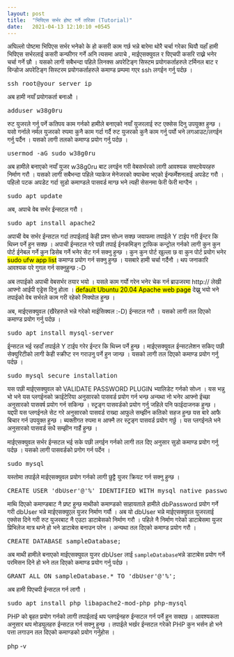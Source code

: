 ```yaml
---
layout: post
title:  "भिपिएस सर्भर होष्ट गर्ने तरिका (Tutorial)"
date:   2021-04-13 12:10:10 +0545
---
```


अघिल्लो पोष्टमा भिपिएस सर्भर भनेको के हो कसरी काम गर्छ भन्ने बारेमा थोरै चर्चा गरेका थियौ यहाँ हामी भिपिएस सर्भरलाई कसरी कन्फीगर गर्ने अनि त्यसमा अपाचे , माईएसक्युवल र पिएचपी कसरि राख्ने भनेर चर्चा गर्ने छौ । यसको लागी सबैभन्दा पहिले लिनक्स अपरेटिङ्ग सिस्टम प्रयोगकर्ताहरुले टर्मिनल बाट र विन्डोज अपरेटिङ्ग सिस्टरम प्रयोगकर्ताहरुले कमाण्ड प्रम्पमा गएर ssh लगईन गर्नु पर्दछ । 
<pre>ssh root@your_server_ip</pre>

अब हामी नयाँ प्रयोगकर्ता बनाऔ ।
<pre>adduser w38g0ru</pre>

रुट युजरले गर्नु पर्ने कतिपय काम गर्नको हामीले बनाएको नयाँ युजरलाई रुट एक्सेस दिनु उपयुक्त हुन्छ । यसो गर्नाले नर्मल युजरको रुपमा कुनै काम गर्दा गर्दै रुट युजरको कुनै काम गर्नु पर्यो भने लगआउट/लगईन गर्नु पर्दैन । यसको लागी तलको कमाण्ड प्रयोग गर्नु पर्दछ । 
<pre>usermod -aG sudo w38g0ru</pre>

अब हामीले बनाएको नयाँ युजर w38g0ru बाट लगईन गरी वेबसर्भरको लागी आवश्यक सफ्टवेयरहरु निर्माण गरौ । यसको लागी सबैभन्दा पहिले प्याकेज मेनेजरको क्याचेमा भएको ईन्फर्मेशनलाई अपडेट गरौ । पहिलो पटक अपडेट गर्दा सुडो कमाण्डले पासवर्ड माग्छ भने त्यही सेसनमा फेरी फेरी माग्दैन । 
<pre>sudo apt update</pre>

अब, अपाचे वेब सर्भर ईन्सटल गरौ । 
<pre>sudo apt install apache2</pre>
अपाची वेब सर्भर ईन्सटल गर्दा तपाईलाई केही प्रश्न सोध्न सक्छ जवाफमा तपाईले Y टाईप गरी ईन्टर कि थिच्न पर्ने हुन सक्छ । अपाची ईन्सटल गरे पछी तपाई ईनकमिङ्ग ट्राफिक कन्ट्रोल गर्नको लागी कुन कुन पोर्ट ईनेबल गर्ने कुन डिसेब गर्ने भनेर सेट गर्न सक्नु हुन्छ । कुन कुन पोर्ट खुल्ला छ वा कुन पोर्ट प्रयोग भनेर <mark>sudo ufw app list</mark> कमाण्ड प्रयोग गर्न सक्नु हुन्छ । यसबारे हामी चर्चा गर्दैनौ । थप जनाकारि आवश्यक परे गुगल गर्न सक्नुहुन्छ :-D

अब तपाईको अपाची वेबसर्भर तयार भयो । यसले काम गर्यो गरेन भनेर चेक गर्न ब्राउजरमा http:// लेखी आफ्नो आईपी एड्रेस दिनु होला । <mark>default Ubuntu 20.04 Apache web page</mark> देख्नु भयो भने तपाईको वेब सर्भरले काम गरी रहेको निक्योल हुन्छ । 

अब, माईएसक्युवल (खैरेहरुले भन्ने गरेको माईसिक्वल :-D) ईन्सटल गरौ । यसको लागी तल दिएको कमाण्ड प्रयोग गर्नु पर्दछ । 
<pre>sudo apt install mysql-server</pre>
ई्न्सटल भई रहदाँ तपाईले Y टाईप गरेर ईन्टर कि थिच्न पर्ने हुन्छ । माईएसक्युवल ईन्सटलेशन सकिए पछी सेक्युरिटीको लागी केही स्क्रीप्ट रन गराउनु पर्ने हुन जान्छ । यसको लागी तल दिएको कमाण्ड प्रयोग गर्नु पर्दछ । 

<pre>sudo mysql_secure_installation</pre>
यस पछी माईएसक्युवल को VALIDATE PASSWORD PLUGIN भ्यालिडेट गर्नको सोध्न । यस भन्नु भो भने यस प्लगईनको क्राईटेरिया अनुसारको पासवर्ड प्रयोग गर्न भन्छ अन्यथा नो भनेर आफ्नो ईच्छा अनुसारको पासवर्ष प्रयोग गर्न सकिन्छ । स्ट्रङ्ग पासवर्डको प्रयोग गर्नु जहिले पनि फाईदाजनक हुन्छ । यद्दपी यस प्लगईनले सेट गरे अनुसारको पासवर्ड राख्दा आफुले सम्झीन कतिको सहज हुन्छ यस बारे आफै बिचार गर्न उपयुक्त हुन्छ । ब्यक्तीगत रुपमा म आफ्नै तर स्ट्रङ्ग पासवर्ड प्रयोग गर्छु । यस प्लगईनले भने अनुसारको पासवर्ड सधै सम्झीन गार्है हुन्छ । 

माईएसक्युवल सर्भर ईन्सटल भई सके पछी लगईन गर्नको लागी तल दिए अनुसार सुडो कमाण्ड प्रयोग गर्नु पर्दछ । यसको लागी पासवर्डको प्रगोग गर्न पर्देन । 

<pre>sudo mysql</pre>

यस्तोमा तपाईले माईएसक्युवल प्रयोग गर्नको लागी छुट्टै युजर क्रियट गर्न सक्नु हुन्छ । 
<pre>CREATE USER 'dbUser'@'%' IDENTIFIED WITH mysql_native_password BY 'dbPassword';</pre>

माथि दिएको कमाण्डबाट नै प्रष्ट हुन्छ माथीको कमाण्डको साहायताले हामीले <span>dbPassword</span> प्रयोग गर्ने गरी <span>dbUser</span> भन्ने माईएसक्युएल युजर निर्माण गर्यौ । अब यो dbUser भन्ने माईएसक्युवल युजरलाई एक्सेस दिने गरी रुट युजरबाट नै एउटा डाटाबेसको निर्माण गरौ । पहिले नै निर्माण गरेको डाटाबेसमा युजर प्रिभिलेज मात्र थप्ने हो भने डाटाबेस बनाउन परेन । अन्यथा तल दिएको कमाण्ड प्रयोग गरौ । 
<pre>CREATE DATABASE sampleDatabase;</pre>

अब माथी हामीले बनाएको माईएसक्युवल युजर dbUser लाई <code>sampleDatabase</code>भन्ने डाटाबेस प्रयोग गर्ने परमिसन दिने हो भने तल दिएको कमाण्ड प्रयोग गर्नु पर्दछ । 
<pre>GRANT ALL ON sampleDatabase.* TO 'dbUser'@'%';</pre>

अब हामी पिएचपी ईन्सटल गर्न लागौ । 
<pre>sudo apt install php libapache2-mod-php php-mysql</pre>

PHP को बृहत प्रयोग गर्नको लागी तपाईलाई थप प्लगईनहरु ईन्सटल गर्न पर्ने हुन सक्दछ । आवश्यकता अनुसार थप मोड्युलहरु ईन्सटल गर्न सक्नु हुन्छ । तपाईले भर्खर ईन्सटल गरेको PHP कुन भर्सन हो भने पत्ता लगाउन तल दिएको कमाण्डको प्रयोग गर्नुहोस । 
<p>php -v</p>
